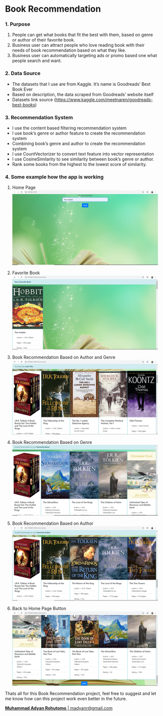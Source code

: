 # Book Recommendation
### 1. Purpose
1. People can get what books that fit the best with them, based on genre or author of their favorite book.
2. Business user can attract people who love reading book with their needs of book recommendation based on what they like.
3. Business user can automatically targeting ads or promo based one what people search and want.

### 2. Data Source
- The datasets that I use are from Kaggle. It’s name is Goodreads’ Best Book Ever
- Based on description, the data scraped from Goodreads’ website itself
- Datasets link source (https://www.kaggle.com/meetnaren/goodreads-best-books)

### 3. Recommendation System
- I use the content based filtering recommendation system
- I use book’s genre or author feature to create the recommendation system
- Combining book’s genre and author to create the recommendation system
- I use CountVectorizer to convert text feature into vector representation
- I use CosineSimilarity to see similarity between book’s genre or author.
- Rank some books from the highest to the lowest score of similarity.

### 4. Some example how the app is working
1. Home Page
![alt text](https://github.com/muhadyan/Final_Project_BookRecommendation/blob/master/images/home_page.PNG)

2. Favorite Book
![alt text](https://github.com/muhadyan/Final_Project_BookRecommendation/blob/master/images/fav_book.PNG)

3. Book Recommendation Based on Author and Genre
![alt text](https://github.com/muhadyan/Final_Project_BookRecommendation/blob/master/images/combination_recommendation.PNG)

4. Book Recommendation Based on Genre
![alt text](https://github.com/muhadyan/Final_Project_BookRecommendation/blob/master/images/genre_recommendation.PNG)

5. Book Recommendation Based on Author
![alt text](https://github.com/muhadyan/Final_Project_BookRecommendation/blob/master/images/author_recommendation.PNG)

6. Back to Home Page Button
![alt text](https://github.com/muhadyan/Final_Project_BookRecommendation/blob/master/images/back_button.PNG)

Thats all for this Book Recommendation project, feel free to suggest and let me know how can this project work even better in the future.

[__Muhammad Adyan Rohutomo__ | madyanr@gmail.com](mailto:madyanr@gmail.com)
